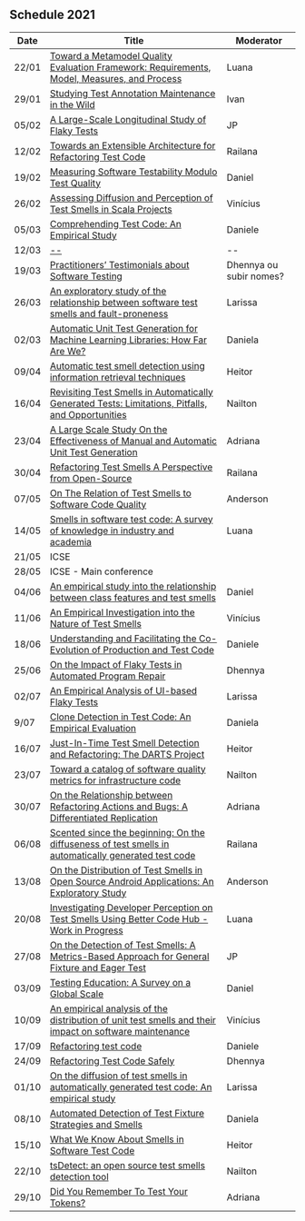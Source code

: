 ## Schedule 2021

<table class="table table-bordered table-hover table-condensed">
<thead><tr><th title="Field #1">Date</th>
<th title="Field #2">Title</th>
<th title="Field #3">Moderator</th>
</tr></thead>
<tbody><tr>
<td>22/01</td>
<td><a href="https://dl.acm.org/doi/abs/10.1145/3422392.3422461" target="_blank" rel="noopener noreferrer">Toward a Metamodel Quality Evaluation Framework: Requirements, Model, Measures, and Process</a></td>
<td>Luana</td>
</tr>
<tr>
<td>29/01</td>
<td><a href="https://petertsehsun.github.io/publication/icse2021-testing/" target="_blank" rel="noopener noreferrer">Studying Test Annotation Maintenance in the Wild</a></td>
<td>Ivan</td>
</tr>
<td>05/02</td>
<td><a href="https://dl.acm.org/doi/10.1145/3428270" target="_blank" rel="noopener noreferrer">A Large-Scale Longitudinal Study of Flaky Tests
</a></td>
<td>JP</td>
</tr>
<tr>
<td>12/02</td>
<td><a href="https://link.springer.com/chapter/10.1007/978-3-030-24305-0_34" target="_blank" rel="noopener noreferrer"> Towards an Extensible Architecture for Refactoring Test Code</a></td>
<td>Railana</td>
</tr>
<tr>
<td>19/02</td>
<td><a href="https://valerio65.github.io/assets/pdf/terragni-icpc-2020.pdf" target="_blank" rel="noopener noreferrer">Measuring Software Testability Modulo Test Quality</a></td>
<td>Daniel</td>
</tr>
<tr>
<td>26/02</td>
<td><a href="https://ieeexplore.ieee.org/document/8816745" target="_blank" rel="noopener noreferrer">Assessing Diffusion and Perception of Test Smells in Scala Projects</a></td>
<td>Vinícius</td>
</tr>
<tr>
<td>05/03</td>
<td><a href="https://arxiv.org/abs/1907.13365" target="_blank" rel="noopener noreferrer">Comprehending Test Code: An Empirical Study</a></td>
<td>Daniele</td>
</tr>
<tr>
<td>12/03</td>
<td><a href="" target="_blank" rel="noopener noreferrer"> -- </a></td>
<td>--</td>
</tr>
<tr>
<td>19/03</td>
<td><a href="" target="_blank" rel="noopener noreferrer">Practitioners’ Testimonials about Software Testing</a></td>
<td>Dhennya ou subir nomes?</td>
</tr>
<tr>
<td>26/03</td>
<td><a href="https://ieeexplore.ieee.org/document/8847402/similar#similar">An exploratory study of the relationship between software test smells and fault-proneness</a></td>
<td>Larissa</td>
</tr>
<tr>
<td>02/03</td>
<td><a href="https://conf.researchr.org/details/icse-2021/icse-2021-papers/40/Automatic-Unit-Test-Generation-for-Machine-Learning-Libraries-How-Far-Are-We-" target="_blank" rel="noopener noreferrer">Automatic Unit Test Generation for Machine Learning Libraries: How Far Are We?</a></td>
<td>Daniela</td>
</tr>
<tr>
<td>09/04</td>
<td><a href="https://ieeexplore.ieee.org/document/8530039" target="_blank" rel="noopener noreferrer">Automatic test smell detection using information retrieval techniques</a></td>
<td>Heitor</td>
</tr>
<tr>
<td>16/04</td>
<td><a href="https://ieeexplore.ieee.org/document/9240691" target="_blank" rel="noopener noreferrer">Revisiting Test Smells in Automatically Generated Tests: Limitations, Pitfalls, and Opportunities</a></td>
<td>Nailton</td>
</tr>
<tr>
<td>23/04</td>
<td><a href="https://dl.acm.org/doi/10.1145/3422392.3422407" target="_blank" rel="noopener noreferrer">A Large Scale Study On the Effectiveness of Manual and Automatic Unit Test Generation</a></td>
<td>Adriana</td>
</tr>
<tr>
<td>30/04</td>
<td><a href="https://dl.acm.org/doi/10.1145/3425174.3425212" target="_blank" rel="noopener noreferrer">Refactoring Test Smells  A Perspective from Open-Source</a></td>
<td>Railana</td>
</tr>
<tr>
<td>07/05</td>
<td><a href="https://sback.it/publications/icsme2018a.pdf" target="_blank" rel="noopener noreferrer">On The Relation of Test Smells to Software Code Quality</a></td>
<td>Anderson</td>
</tr>
<tr>
<td>14/05</td>
<td><a href="https://www.sciencedirect.com/science/article/abs/pii/S0164121217303060 " target="_blank" rel="noopener noreferrer">Smells in software test code: A survey of knowledge in industry and academia</a></td>
<td>Luana</td>
</tr>
<td>21/05</td>
<td>ICSE </td>
<td> </td>
</tr>
<tr>
<td>28/05</td>
<td>ICSE - Main conference</td>
<td> </td>
</tr>
<tr>
<tr>
<td>04/06</td>
<td><a href="https://ieeexplore.ieee.org/document/7890581" target="_blank" rel="noopener noreferrer">An empirical study into the relationship between class features and test smells</a></td>
<td>Daniel</td>
</tr>
<tr>
<td>11/06</td>
<td><a href="https://dl.acm.org/doi/10.1145/2970276.2970340" target="_blank" rel="noopener noreferrer">An Empirical Investigation into the Nature of Test Smells</a></td>
<td>Vinícius</td>
</tr>
<tr>
<td>18/06</td>
<td><a href="" target="_blank" rel="noopener noreferrer">Understanding and Facilitating the Co-Evolution of Production and Test Code</a></td>
<td>Daniele</td>
</tr>
<tr>
<td>25/06</td>
<td><a href="https://www.researchgate.net/publication/348187542_On_the_Impact_of_Flaky_Tests_in_Automated_Program_Repair" target="_blank" rel="noopener noreferrer">On the Impact of Flaky Tests in Automated Program Repair</a></td>
<td>Dhennya</td>
</tr>
<tr>
<td>02/07</td>
<td><a href="http://mir.cs.illinois.edu/~qluo2/fse14LuoHEM.pdf" target="_blank" rel="noopener noreferrer">An Empirical Analysis of UI-based Flaky Tests</a></td>
<td>Larissa</td>
</tr>
<tr>
<td>9/07</td>
<td><a href="https://ieeexplore.ieee.org/abstract/document/9054798?casa_token=HA4D3J-cS_0AAAAA:EvDVsh9UcA781_cuSALa9k7T45bBpS0OXhcyftfoy-TvmjDSy5Icleq7zOv25sXT00Lz4L4IzcHr" target="_blank" rel="noopener noreferrer">Clone Detection in Test Code: An Empirical Evaluation</a></td>
<td>Daniela</td>
</tr>
<tr>
<td>16/07</td>
<td><a href="https://dl.acm.org/doi/10.1145/3387904.3389296" target="_blank" rel="noopener noreferrer">Just-In-Time Test Smell Detection and Refactoring: The DARTS Project</a></td>
<td>Heitor</td>
</tr>
<tr>
<td>23/07</td>
<td><a href="https://arxiv.org/abs/2005.13474" target="_blank" rel="noopener noreferrer">Toward a catalog of software quality metrics for infrastructure code</a></td>
<td>Nailton</td>
</tr>
<tr>
<td>30/07</td>
<td><a href="https://arxiv.org/abs/2009.11685" target="_blank" rel="noopener noreferrer">On the Relationship between Refactoring Actions and Bugs: A Differentiated Replication</a></td>
<td>Adriana</td>
</tr>
<tr>
<td>06/08</td>
<td><a href="https://www.sciencedirect.com/science/article/abs/pii/S0164121219301487" target="_blank" rel="noopener noreferrer">Scented since the beginning: On the diffuseness of test smells in automatically generated test code</a></td>
<td>Railana</td>
</tr>
<tr>
<td>13/08</td>
<td><a href="https://dl.acm.org/doi/10.5555/3370272.3370293" target="_blank" rel="noopener noreferrer">On the Distribution of Test Smells in Open Source Android Applications: An Exploratory Study</a></td>
<td>Anderson</td>
</tr>
<tr>
<td>20/08</td>
<td><a href="https://www.scopus.com/record/display.uri?eid=2-s2.0-85076474222&origin=inward&txGid=a2081ccb1aae4e027c80f8dcde439a40" target="_blank" rel="noopener noreferrer">Investigating Developer Perception on Test Smells Using Better Code Hub - Work in Progress </a></td>
<td>Luana</td>
</tr>
<tr>
<td>27/08</td>
<td><a href="https://dl.acm.org/doi/10.1109/TSE.2007.70745" target="_blank" rel="noopener noreferrer">On the Detection of Test Smells: A Metrics-Based Approach for General Fixture and Eager Test</a></td>
<td>JP</td>
</tr>
<tr>
<td>03/09</td>
<td><a href="https://dl.acm.org/doi/abs/10.1145/3422392.3422483" target="_blank" rel="noopener noreferrer">Testing Education: A Survey on a Global Scale</a></td>
<td>Daniel</td>
</tr>

<tr>
<td>10/09</td>
<td><a href="https://ieeexplore.ieee.org/abstract/document/6405253?casa_token=pfBmU2ctC34AAAAA:Du01Yz7_7Spy3xQyG2yjbJtJf3JMwwQI4zCq6WbhFWsnFi51zzFlMspCH3dAgKvrYKJi0epH8Erb" target="_blank" rel="noopener noreferrer">An empirical analysis of the distribution of unit test smells and their impact on software maintenance</a></td>
<td>Vinícius</td>
</tr>

<tr>
<td>17/09</td>
<td><a href="https://www.semanticscholar.org/paper/Refactoring-test-code-Deursen-Moonen/a5b1308b13dd393176494e6ccd078533f943ce48?p2df" target="_blank" rel="noopener noreferrer">Refactoring test code</a></td>
<td>Daniele</td>
</tr>

<tr>
<td>24/09</td>
<td><a href="https://ieeexplore.ieee.org/abstract/document/4299925?casa_token=NQ-vKVK67QkAAAAA:tlwtTU9VfxZ4dwbhWtzS5oIGFxtrqTpeb01v7cSrzVnV9uI0VxJi2zymLB_we91nr6qGOT7vzpYJ" target="_blank" rel="noopener noreferrer">Refactoring Test Code Safely</a></td>
<td>Dhennya</td>
</tr>

<tr>
<td>01/10</td>
<td><a href="https://ieeexplore.ieee.org/abstract/document/7810699?casa_token=L8rU_7ChYqEAAAAA:mVBDAzqwtlxUicbDa7HwDTeOvVnU--Td7Fk1DHny96d51G41E0Mzl8cG6vNE8ZXyGIEunNW3fNO5" target="_blank" rel="noopener noreferrer">On the diffusion of test smells in automatically generated test code: An empirical study</a></td>
<td>Larissa</td>
</tr>

<tr>
<td>08/10</td>
<td><a href="https://ieeexplore.ieee.org/abstract/document/6569744?casa_token=CRtDK9hFgdYAAAAA:xcFz0Hp-G5_ooU9rTV10xjx5M1Vmb44UGrpV47kpFL57Nl7zf0vWrpK2Ow-gXyN1yQiya5YOQAgK" target="_blank" rel="noopener noreferrer">Automated Detection of Test Fixture Strategies and Smells</a></td>
<td>Daniela</td>
</tr>

<tr>
<td>15/10</td>
<td><a href="https://ieeexplore.ieee.org/abstract/document/8501942?casa_token=jWvJ00hVZ9oAAAAA:56WSoZ5a8W6jI2PtH81XnxG-v43xVfayEVBs4YsdcoJMiBODetVfrssx4GKKzeFYOyWD_Rg6dpT8" target="_blank" rel="noopener noreferrer">What We Know About Smells in Software Test Code</a></td>
<td>Heitor</td>
</tr>

<tr>
<td>22/10</td>
<td><a href="https://dl.acm.org/doi/abs/10.1145/3368089.3417921" target="_blank" rel="noopener noreferrer">tsDetect: an open source test smells detection tool</a></td>
<td>Nailton</td>
</tr>

<tr>
<td>29/10</td>
<td><a href="https://dl.acm.org/doi/abs/10.1145/3379597.3387471" target="_blank" rel="noopener noreferrer">Did You Remember To Test Your Tokens?</a></td>
<td>Adriana</td>
</tr>

</tbody></table>
